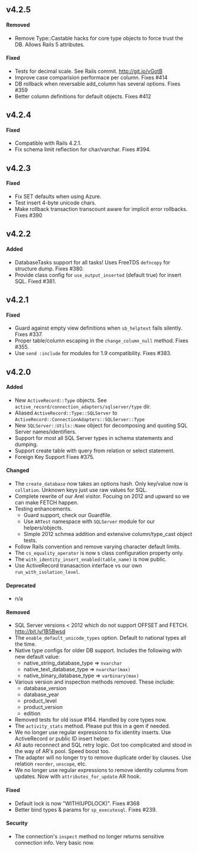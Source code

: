 
## v4.2.5

#### Removed

* Remove Type::Castable hacks for core type objects to force trust the DB. Allows Rails 5 attributes.

#### Fixed

* Tests for decimal scale. See Rails commit. http://git.io/vGotB
* Improve case comparision performace per column. Fixes #414
* DB rollback when reversable add_column has several options. Fixes #359
* Better column definitions for default objects. Fixes #412


## v4.2.4

#### Fixed

* Compatible with Rails 4.2.1.
* Fix schema limit reflection for char/varchar. Fixes #394.


## v4.2.3

#### Fixed

* Fix SET defaults when using Azure.
* Test insert 4-byte unicode chars.
* Make rollback transaction transcount aware for implicit error rollbacks. Fixes #390


## v4.2.2

#### Added

* DatabaseTasks support for all tasks! Uses FreeTDS `defncopy` for structure dump. Fixes #380.
* Provide class config for `use_output_inserted` (default true) for insert SQL. Fixed #381.


## v4.2.1

#### Fixed

* Guard against empty view definitions when `sb_helptext` fails silently. Fixes #337.
* Proper table/column escaping in the `change_column_null` method. Fixes #355.
* Use `send :include` for modules for 1.9 compatibility. Fixes #383.


## v4.2.0

#### Added

* New `ActiveRecord::Type` objects. See `active_record/connection_adapters/sqlserver/type` dir.
* Aliased `ActiveRecord::Type::SQLServer` to `ActiveRecord::ConnectionAdapters::SQLServer::Type`
* New `SQLServer::Utils::Name` object for decomposing and quoting SQL Server names/identifiers.
* Support for most all SQL Server types in schema statements and dumping.
* Support create table with query from relation or select statement.
* Foreign Key Support Fixes #375.

#### Changed

* The `create_database` now takes an options hash. Only key/value now is `collation`. Unknown keys just use raw values for SQL.
* Complete rewrite of our Arel visitor. Focuing on 2012 and upward so we can make FETCH happen.
* Testing enhancements.
  * Guard support, check our Guardfile.
  * Use `ARTest` namespace with `SQLServer` module for our helpers/objects.
  * Simple 2012 schmea addition and extensive column/type_cast object tests.
* Follow Rails convention and remove varying character default limits.
* The `cs_equality_operator` is now s class configuration property only.
* The `with_identity_insert_enabled(table_name)` is now public.
* Use ActiveRecord tranasaction interface vs our own `run_with_isolation_level`.

#### Deprecated

* n/a

#### Removed

* SQL Server versions < 2012 which do not support OFFSET and FETCH. http://bit.ly/1B5Bwsd
* The `enable_default_unicode_types` option. Default to national types all the time.
* Native type configs for older DB support. Includes the following with new default value:
  * native_string_database_type => `nvarchar`
  * native_text_database_type   => `nvarchar(max)`
  * native_binary_database_type => `varbinary(max)`
* Various version and inspection methods removed. These include:
  * database_version
  * database_year
  * product_level
  * product_version
  * edition
* Removed tests for old issue #164. Handled by core types now.
* The `activity_stats` method. Please put this in a gem if needed.
* We no longer use regular expressions to fix identity inserts. Use ActiveRecord or public ID insert helper.
* All auto reconnect and SQL retry logic. Got too complicated and stood in the way of AR's pool. Speed boost too.
* The adapter will no longer try to remove duplicate order by clauses. Use relation `reorder`, `unscope`, etc.
* We no longer use regular expressions to remove identity columns from updates. Now with `attributes_for_update` AR hook.

#### Fixed

* Default lock is now "WITH(UPDLOCK)". Fixes #368
* Better bind types & params for `sp_executesql`. Fixes #239.

#### Security

* The connection's `inspect` method no longer returns sensitive connection info. Very basic now.


